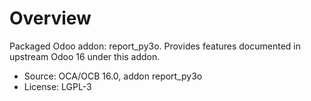 # Overview

Packaged Odoo addon: report_py3o. Provides features documented in upstream Odoo 16 under this addon.

- Source: OCA/OCB 16.0, addon report_py3o
- License: LGPL-3
